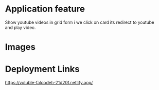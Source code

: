 # Application feature

Show youtube videos in grid form i we click on card its redirect to youtube and play video.

# Images

# Deployment Links

https://voluble-faloodeh-21d20f.netlify.app/
